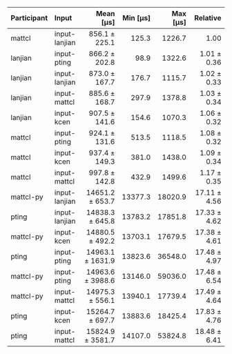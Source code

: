 | Participant | Input | Mean [µs] | Min [µs] | Max [µs] | Relative |
|:---|:---|---:|---:|---:|---:|
| mattcl | input-lanjian | 856.1 ± 225.1 | 125.3 | 1226.7 | 1.00 |
| lanjian | input-pting | 866.2 ± 202.8 | 98.9 | 1322.6 | 1.01 ± 0.36 |
| lanjian | input-lanjian | 873.0 ± 167.7 | 176.7 | 1115.7 | 1.02 ± 0.33 |
| lanjian | input-mattcl | 885.6 ± 168.7 | 297.9 | 1378.8 | 1.03 ± 0.34 |
| lanjian | input-kcen | 907.5 ± 141.6 | 154.6 | 1070.3 | 1.06 ± 0.32 |
| mattcl | input-pting | 924.1 ± 131.6 | 513.5 | 1118.5 | 1.08 ± 0.32 |
| mattcl | input-kcen | 937.4 ± 149.3 | 381.0 | 1438.0 | 1.09 ± 0.34 |
| mattcl | input-mattcl | 997.8 ± 142.8 | 432.9 | 1499.6 | 1.17 ± 0.35 |
| mattcl-py | input-lanjian | 14651.2 ± 653.7 | 13377.3 | 18020.9 | 17.11 ± 4.56 |
| pting | input-lanjian | 14838.3 ± 645.8 | 13783.2 | 17851.8 | 17.33 ± 4.62 |
| mattcl-py | input-kcen | 14880.5 ± 492.2 | 13703.1 | 17679.5 | 17.38 ± 4.61 |
| pting | input-pting | 14963.1 ± 1631.9 | 13823.6 | 36548.0 | 17.48 ± 4.97 |
| mattcl-py | input-pting | 14963.6 ± 3988.6 | 13146.0 | 59036.0 | 17.48 ± 6.54 |
| mattcl-py | input-mattcl | 14975.3 ± 556.1 | 13940.1 | 17739.4 | 17.49 ± 4.64 |
| pting | input-kcen | 15264.7 ± 697.7 | 13883.6 | 18425.4 | 17.83 ± 4.76 |
| pting | input-mattcl | 15824.9 ± 3581.7 | 14107.0 | 53824.8 | 18.48 ± 6.41 |
